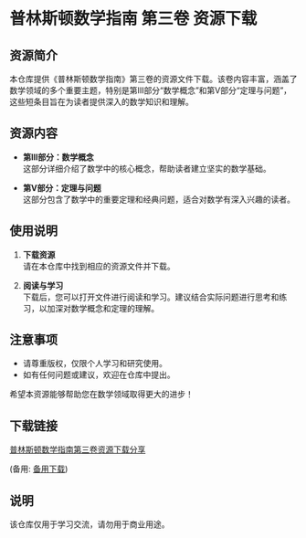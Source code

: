 # 普林斯顿数学指南 第三卷 资源下载

## 资源简介

本仓库提供《普林斯顿数学指南》第三卷的资源文件下载。该卷内容丰富，涵盖了数学领域的多个重要主题，特别是第Ⅲ部分“数学概念”和第V部分“定理与问题”，这些短条目旨在为读者提供深入的数学知识和理解。

## 资源内容

- **第Ⅲ部分：数学概念**  
  这部分详细介绍了数学中的核心概念，帮助读者建立坚实的数学基础。

- **第V部分：定理与问题**  
  这部分包含了数学中的重要定理和经典问题，适合对数学有深入兴趣的读者。

## 使用说明

1. **下载资源**  
   请在本仓库中找到相应的资源文件并下载。

2. **阅读与学习**  
   下载后，您可以打开文件进行阅读和学习。建议结合实际问题进行思考和练习，以加深对数学概念和定理的理解。

## 注意事项

- 请尊重版权，仅限个人学习和研究使用。
- 如有任何问题或建议，欢迎在仓库中提出。

希望本资源能够帮助您在数学领域取得更大的进步！

## 下载链接
[普林斯顿数学指南第三卷资源下载分享](https://pan.quark.cn/s/f41cb51f8fcd) 

(备用: [备用下载](https://pan.baidu.com/s/12PDzLJC67rEBoRSFIakB3Q?pwd=1234))

## 说明

该仓库仅用于学习交流，请勿用于商业用途。
